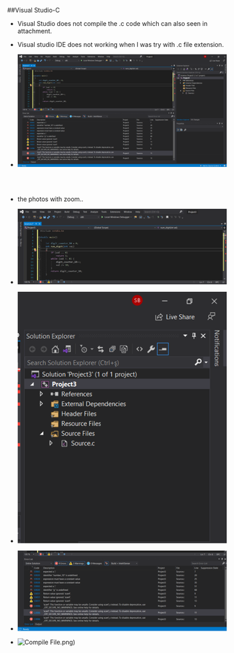 ##Visual Studio-C

+ Visual Studio does not compile the .c code which can also seen in attachment. 

+ Visual studio IDE does not working when I was try with .c file extension.

+ ![Compile file](2021-01-17.png)

<br/><br/>
+ the photos with zoom..

+ ![Compile file](2021-01-17_1.png)

+ ![Compile file](2021-01-17_2.png)

+ ![Compile file](2021-01-17_3.png)

+ ![Compile File](2021-01-17-4).png)

